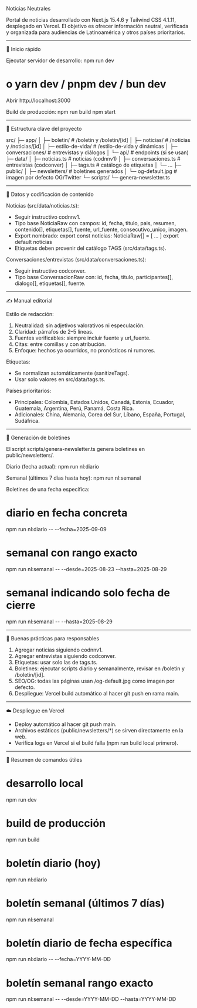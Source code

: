 Noticias Neutrales

Portal de noticias desarrollado con Next.js 15.4.6 y Tailwind CSS 4.1.11, desplegado en Vercel.
El objetivo es ofrecer información neutral, verificada y organizada para audiencias de Latinoamérica y otros países prioritarios.

------------------------------------------------------------
🚀 Inicio rápido

Ejecutar servidor de desarrollo:
  npm run dev
  # o yarn dev / pnpm dev / bun dev

Abrir http://localhost:3000

Build de producción:
  npm run build
  npm start

------------------------------------------------------------
📂 Estructura clave del proyecto

src/
 ├─ app/
 │   ├─ boletin/             # /boletin y /boletin/[id]
 │   ├─ noticias/            # /noticias y /noticias/[id]
 │   ├─ estilo-de-vida/      # /estilo-de-vida y dinámicas
 │   ├─ conversaciones/      # entrevistas y diálogos
 │   └─ api/                 # endpoints (si se usan)
 ├─ data/
 │   ├─ noticias.ts          # noticias (codnnv1)
 │   ├─ conversaciones.ts    # entrevistas (codconver)
 │   ├─ tags.ts              # catálogo de etiquetas
 │   └─ ...
 ├─ public/
 │   ├─ newsletters/         # boletines generados
 │   └─ og-default.jpg       # imagen por defecto OG/Twitter
 └─ scripts/
     └─ genera-newsletter.ts

------------------------------------------------------------
📰 Datos y codificación de contenido

Noticias (src/data/noticias.ts):
- Seguir instructivo codnnv1.
- Tipo base NoticiaRaw con campos: id, fecha, titulo, pais, resumen, contenido[], etiquetas[], fuente, url_fuente, consecutivo_unico, imagen.
- Export nombrado:
  export const noticias: NoticiaRaw[] = [ ... ]
  export default noticias
- Etiquetas deben provenir del catálogo TAGS (src/data/tags.ts).

Conversaciones/entrevistas (src/data/conversaciones.ts):
- Seguir instructivo codconver.
- Tipo base ConversacionRaw con: id, fecha, titulo, participantes[], dialogo[], etiquetas[], fuente.

------------------------------------------------------------
✍️ Manual editorial

Estilo de redacción:
1. Neutralidad: sin adjetivos valorativos ni especulación.
2. Claridad: párrafos de 2–5 líneas.
3. Fuentes verificables: siempre incluir fuente y url_fuente.
4. Citas: entre comillas y con atribución.
5. Enfoque: hechos ya ocurridos, no pronósticos ni rumores.

Etiquetas:
- Se normalizan automáticamente (sanitizeTags).
- Usar solo valores en src/data/tags.ts.

Países prioritarios:
- Principales: Colombia, Estados Unidos, Canadá, Estonia, Ecuador, Guatemala, Argentina, Perú, Panamá, Costa Rica.
- Adicionales: China, Alemania, Corea del Sur, Líbano, España, Portugal, Sudáfrica.

------------------------------------------------------------
📰 Generación de boletines

El script scripts/genera-newsletter.ts genera boletines en public/newsletters/.

Diario (fecha actual):
  npm run nl:diario

Semanal (últimos 7 días hasta hoy):
  npm run nl:semanal

Boletines de una fecha específica:
  # diario en fecha concreta
  npm run nl:diario -- --fecha=2025-09-09

  # semanal con rango exacto
  npm run nl:semanal -- --desde=2025-08-23 --hasta=2025-08-29

  # semanal indicando solo fecha de cierre
  npm run nl:semanal -- --hasta=2025-08-29

------------------------------------------------------------
🔑 Buenas prácticas para responsables

1. Agregar noticias siguiendo codnnv1.
2. Agregar entrevistas siguiendo codconver.
3. Etiquetas: usar solo las de tags.ts.
4. Boletines: ejecutar scripts diario y semanalmente, revisar en /boletin y /boletin/[id].
5. SEO/OG: todas las páginas usan /og-default.jpg como imagen por defecto.
6. Despliegue: Vercel build automático al hacer git push en rama main.

------------------------------------------------------------
☁️ Despliegue en Vercel

- Deploy automático al hacer git push main.
- Archivos estáticos (public/newsletters/*) se sirven directamente en la web.
- Verifica logs en Vercel si el build falla (npm run build local primero).

------------------------------------------------------------
📌 Resumen de comandos útiles

# desarrollo local
npm run dev

# build de producción
npm run build

# boletín diario (hoy)
npm run nl:diario

# boletín semanal (últimos 7 días)
npm run nl:semanal

# boletín diario de fecha específica
npm run nl:diario -- --fecha=YYYY-MM-DD

# boletín semanal rango exacto
npm run nl:semanal -- --desde=YYYY-MM-DD --hasta=YYYY-MM-DD
